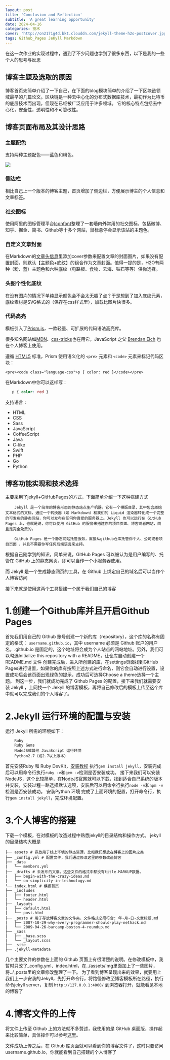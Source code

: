 ```yaml
---
layout: post
title: 'Conclusion and Reflection'
subtitle: 'A great learning opportunity'
date: 2024-04-16
categories: 技术
cover: 'http://on2171g4d.bkt.clouddn.com/jekyll-theme-h2o-postcover.jpg'
tags: Github_Pages JeKyll Markdown
---
```


在这一次作业的实现过程中，遇到了不少问题也学到了很多东西，以下是我的一些个人的思考与反思

## 博客主题及选取的原因
博客首页先简单介绍了一下自己，在下面的blog模块简单的介绍了一下区块链领域最早的几篇论文。区块链是一种去中心化的分布式数据库技术，最初作为比特币的底层技术而出现，但现在已经被广泛应用于许多领域。
它的核心特点包括去中心化，安全性，透明性和不可篡改性。

## 博客页面布局及其设计思路

### 主题配色

支持两种主题配色——蓝色和粉色。

![](https://github.com/kaeyleo/jekyll-theme-H2O/blob/master/screenshot/jekyll-theme-h2o-themecolor.jpg?raw=true)

### 侧边栏

相比自己上一个版本的博客主题，首页增加了侧边栏，方便展示博主的个人信息和文章标签。

### 社交图标

使用阿里的图标管理平台[Iconfont](http://iconfont.cn/)整理了一套<strike>墙内外</strike>常用的社交图标，包括微博、知乎、掘金、简书、Github等十多个网站，鼠标悬停会显示该站的主题色。

### 自定义文章封面

在Markdown的[文章头信息](http://jekyll.com.cn/docs/frontmatter/)里添加cover参数来配置文章的封面图片，如果没有配置封面，则默认【主题色+底纹】的组合作为文章封面。值得一提的是，H2O有两种（粉、蓝）主题色和六种底纹（电路板、食物、云海、钻石等等）供你选择。

### 头图个性化底纹

在没有图片的情况下单纯显示颜色会不会太无趣了点？于是想到了加入底纹元素，底纹素材是SVG格式的（保存在css样式里），加载比图片快很多。

### 代码高亮

模板引入了[Prism.js](http://prismjs.com)，一款轻量、可扩展的代码语法高亮库。

很多知名网站如[MDN](https://developer.mozilla.org/)、[css-tricks](https://css-tricks.com/)也在用它，JavaScript 之父 [Brendan Eich](https://brendaneich.com/) 也在个人博客上使用。

遵循 [HTML5](https://www.w3.org/TR/html5/grouping-content.html#the-pre-element) 标准，Prism 使用语义化的 `<pre>` 元素和 `<code>` 元素来标记代码区块：

```
<pre><code class="language-css">p { color: red }</code></pre>
```

在Markdown中你可以这样写：


 ```css
	p { color: red }
 ```


支持语言：

- HTML
- CSS
- Sass
- JavaScript
- CoffeeScript
- Java
- C-like
- Swift
- PHP
- Go
- Python

## 博客功能实现和技术选择
主要采用了jekyll+GitHubPages的方式，下面简单介绍一下这种搭建方式
```
	Jekyll 是一个简单的博客形态的静态站点生产机器。它有一个模版目录，其中包含原始文本格式的文档，通过一个转换器（如 Markdown）和我们的 Liquid 渲染器转化成一个完整的可发布的静态网站，你可以发布在任何你喜爱的服务器上。Jekyll 也可以运行在 GitHub Pages 上，也就是说，你可以使用 GitHub 的服务来搭建你的项目页面、博客或者网站，而且是完全免费的。

	GitHub Pages 是一个静态网站托管服务，直接从github仓库托管你个人、公司或者项目页面 ，并且不需要你写任何后端语言来支持。
```
根据自己刚学到的知识，简单来说，GitHub Pages 可以被认为是用户编写的、托管在 GitHub 上的静态网页，即可以当作一个小服务器使用。

而 Jekyll 是一个生成静态网页的工具，在 Github 上绑定自己的域名后可以当作个人博客访问

接下来就是使用这两个工具搭建一个属于我们自己的博客
# 1.创建一个Github库并且开启Github Pages
首先我们用自己的 Github 账号创建一个新的库（repository），这个库的名称有固定的格式： `username.github.io`，其中 username 必须是 Github 账户的用户名，.github.io 是固定的，这个地址将会成为个人站点的网站地址。另外，我们可以勾选Initialize this repository with a README，让仓库自动创建一个 README.md 文件
创建完成后，进入所创建的库，在settings页面找到GitHub Pages进行设置，如果你的库有按照上述方式进行命名，则它会自动进行设置，设置成功后会该页面出现绿色的提示，成功后可选择Choose a theme选择一个主题。
到这一步，我们就成功完成了 Github Pages 的配置，接下来我们就需要安装 Jekyll ，上网找一个 Jekyll 的博客模板，再将自己修改后的模板上传至这个库中就可以完成我们的个人博客了。

# 2.Jekyll 运行环境的配置与安装
运行 Jekyll 所需的环境如下：
```
	Ruby
	Ruby Gems
	NodeJS或其他 JavaScript 运行环境
	Python2.7（或2.7以上版本）
```
首先安装Ruby 和 Ruby DevKit，[安装教程](http://jekyll-windows.juthilo.com/1-ruby-and-devkit/)
执行`gem install jekyll`，安装完成后可以用命令行执行`ruby -v`和`gem -v`检测是否安装成功。
接下来我们可以安装NodeJS，这个比较简单，在NodeJS[官网](https://nodejs.org/en/download/)就可以下载，找到适合自己系统的版本并安装，安装过程一路选择默认选项，安装后可以用命令行执行`node -v`和`npm -v`检测是否安装成功。
安装Python 环境
完成了上面环境的配置，打开命令行，执行`gem install jekyll`，完成环境配置。

# 3.个人博客的搭建
下载一个模板，在对模板的改造过程中熟悉jekyll的目录结构和操作方式。
jekyll的目录结构大概是

```.
├── assets # 存放用于线上环境的静态资源，比如我们想放在博客上的图片之类
├── _config.yml # 配置文件，我们通过修改这里的参数改造博客
├── _data
|   └── members.yml
├── _drafts # 未发布的文章。这些文件的格式中都没有title.MARKUP数据。
|   ├── begin-with-the-crazy-ideas.md
|   └── on-simplicity-in-technology.md
└── index.html # 模板首页
├── _includes
|   ├── footer.html
|   └── header.html
├── _layouts
|   ├── default.html
|   └── post.html
├── _posts # 用于存放博客文章的文件夹，文件格式必须符合: 年-月-日-文章标题.md
|   ├── 2007-10-29-why-every-programmer-should-play-nethack.md
|   └── 2009-04-26-barcamp-boston-4-roundup.md
├── _sass
|   ├── _base.scss
|   └── _layout.scss
├── _site
├── .jekyll-metadata
```

几个主要文件的参数在上面的 Github 页面上有很清楚的说明。在修改模板中，我暂时只改了_config.yml、index.html，在../assets/img里面加上了一些图片，将../_posts里的文章修改整理了一下。
为了看到博客呈现出来的效果，就要用上我们上一步安装的Jekyll，先打开命令行，将路径修改至博客模板所在路径，执行命令jekyll server，复制 `http://127.0.0.1:4000/` 到浏览器打开，就能看见本地的博客了

# 4.博客文件的上传
将文件上传至 Github 上的方法就不多赘述，我使用的是 GitHub 桌面版，操作起来比较简单，具体操作可以参考[这里](https://zhuanlan.zhihu.com/p/28321740)。

文件成功上传之后，在 Github 库页面就可以看到你的博客文件了，这时只要访问username.github.io，你就能看到自己搭建的个人博客了